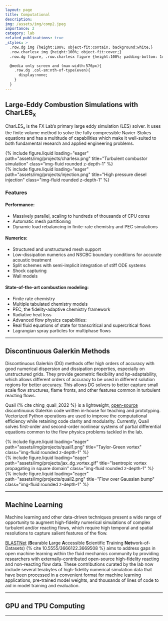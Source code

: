 ```yaml
---
layout: page
title: Computational
description:
img: /assets/img/comp2.jpeg
importance: 2
category: lab
related_publications: true
_styles: >
  .row.dg img {height:100%; object-fit:contain; background:white;}
  .row.charlesx img {height:100%; object-fit:cover;}
  .row.dg figure, .row.charlesx figure {height:100%; padding-bottom: 1rem;}

  @media only screen and (max-width:576px){
    .row.dg .col-sm:nth-of-type(even){
      display:none;
    }
  }
---
```


## Large-Eddy Combustion Simulations with CharLES<sub>x</sub>

CharLES<sub>x</sub> is the FX Lab’s primary large eddy simulation (LES) solver. It uses the finite volume method to solve the fully compressible Navier-Stokes equations and has a multitude of capabilities which make it well-suited to both fundamental research and applied engineering problems.

<div class="row charlesx">
  <div class="col-sm mt-3">
    {% include figure.liquid loading="eager" path="assets/img/projects/charlesx.png" title="Turbulent combustor simulation" class="img-fluid rounded z-depth-1" %}
  </div>
  <div class="col-sm mt-3">
    {% include figure.liquid loading="eager" path="assets/img/projects/injection.png" title="High pressure diesel injection" class="img-fluid rounded z-depth-1" %}
  </div>
</div>

### Features

#### Performance:
* Massively parallel, scaling to hundreds of thousands of CPU cores
* Automatic mesh partitioning
* Dynamic load rebalancing in finite-rate chemistry and PEC simulations

#### Numerics:
* Structured and unstructured mesh support
* Low-dissipation numerics and NSCBC boundary conditions for accurate acoustic treatment
* Split schemes with semi-implicit integration of stiff ODE systems
* Shock capturing
* Wall models

#### State-of-the-art combustion modeling:
* Finite rate chemistry
* Multiple tabulated chemistry models
* PEC, the fidelity-adaptive chemistry framework
* Radiative heat loss
* Advanced flow physics capabilities:
* Real fluid equations of state for transcritical and supercritical flows
* Lagrangian spray particles for multiphase flows

---

## Discontinuous Galerkin Methods

Discontinuous Galerkin (DG) methods offer high orders of accuracy with good numerical dispersion and dissipation properties, especially on unstructured grids. They provide geometric flexibility and *hp*-adaptability, which allows different orders of accuracy to be used in different solution regions for better accuracy. This allows DG solvers to better capture small scale flow structures, flame fronts, and other features common in turbulent reacting flows.

Quail {% cite ching_quail_2022 %} is a lightweight, [open-source](https://github.com/ihmegroup/quail) discontinuous Galerkin code written in-house for teaching and prototyping. Vectorized Python operations are used to improve the computational efficiency while retaining code clarity and modularity. Currently, Quail solves first-order and second-order nonlinear systems of partial differential equations common to the flow physics problems tackled in the lab.

<div class="row dg">
  <div class="col-sm mt-3">
    {% include figure.liquid loading="eager" path="assets/img/projects/quail1.png" title="Taylor-Green vortex" class="img-fluid rounded z-depth-1" %}
  </div>
  <div class="col-sm mt-3">
    {% include figure.liquid loading="eager" path="assets/img/projects/jax_dg_vortex.gif" title="Isentropic vortex propagating in square domain" class="img-fluid rounded z-depth-1" %}
  </div>
  <div class="col-sm mt-3">
    {% include figure.liquid loading="eager" path="assets/img/projects/quail2.png" title="Flow over Gaussian bump" class="img-fluid rounded z-depth-1" %}
  </div>
</div>

---

## Machine Learning

Machine learning and other data-driven techniques present a wide range of opportunity to augment high-fidelity numerical simulations of complex turbulent and/or reacting flows, which require high temporal and spatial resolutions to capture salient features of the flow.

[BLASTNet](https://blastnet.github.io) (**B**earable **L**arge **A**ccessible **S**cientific **T**raining **Net**work-of-Datasets) {% cite 10.5555/3666122.3669508 %} aims to address gaps in open machine learning within the fluid mechanics community by providing researchers with externally-contributed open-source high-fidelity reacting and non-reacting flow data. These contributions curated by the lab now include several terabytes of high-fidelity numerical simulation data that have been processed in a convenient format for machine learning applications, pre-trained model weights, and thousands of lines of code to aid in model training and evaluation.

---

## GPU and TPU Computing



---
